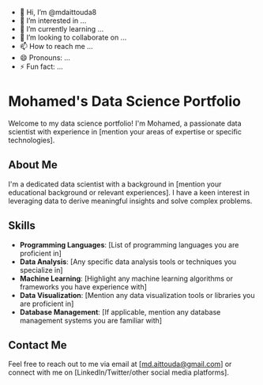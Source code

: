 - 👋 Hi, I’m @mdaittouda8
- 👀 I’m interested in ...
- 🌱 I’m currently learning ...
- 💞️ I’m looking to collaborate on ...
- 📫 How to reach me ...
- 😄 Pronouns: ...
- ⚡ Fun fact: ...

<!---
mdaittouda8/mdaittouda8 is a ✨ special ✨ repository because its `README.md` (this file) appears on your GitHub profile.
You can click the Preview link to take a look at your changes.
--->
# Mohamed's Data Science Portfolio

Welcome to my data science portfolio! I'm Mohamed, a passionate data scientist with experience in [mention your areas of expertise or specific technologies].

## About Me

I'm a dedicated data scientist with a background in [mention your educational background or relevant experiences]. I have a keen interest in leveraging data to derive meaningful insights and solve complex problems.


## Skills

- **Programming Languages**: [List of programming languages you are proficient in]
- **Data Analysis**: [Any specific data analysis tools or techniques you specialize in]
- **Machine Learning**: [Highlight any machine learning algorithms or frameworks you have experience with]
- **Data Visualization**: [Mention any data visualization tools or libraries you are proficient in]
- **Database Management**: [If applicable, mention any database management systems you are familiar with]

## Contact Me

Feel free to reach out to me via email at [md.aittouda@gmail.com] or connect with me on [LinkedIn/Twitter/other social media platforms].



